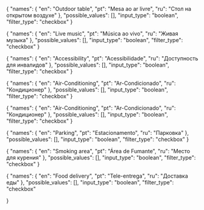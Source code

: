 {
    "names": {
        "en": "Outdoor table",
        "pt": "Mesa ao ar livre",
        "ru": "Стол на открытом воздухе"
    },
    "possible_values": [],
    "input_type": "boolean",
    "filter_type": "checkbox"
}

{
    "names": {
        "en": "Live music",
        "pt": "Música ao vivo",
        "ru": "Живая музыка"
    },
    "possible_values": [],
    "input_type": "boolean",
    "filter_type": "checkbox"
}

{
    "names": {
        "en": "Accessibility",
        "pt": "Acessibilidade",
        "ru": "Доступность для инвалидов"
    },
    "possible_values": [],
    "input_type": "boolean",
    "filter_type": "checkbox"
}

{
    "names": {
        "en": "Air-Conditioning",
        "pt": "Ar-Condicionado",
        "ru": "Кондиционер"
    },
         "possible_values": [],
         "input_type": "boolean",
         "filter_type": "checkbox"
}

{
    "names": {
        "en": "Air-Conditioning",
        "pt": "Ar-Condicionado",
        "ru": "Кондиционер"
    },
         "possible_values": [],
         "input_type": "boolean",
         "filter_type": "checkbox"
}

{
    "names": {
        "en": "Parking",
        "pt": "Estacionamento",
        "ru": "Парковка"
    },
         "possible_values": [],
         "input_type": "boolean",
         "filter_type": "checkbox"
}

{
    "names": {
        "en": "Smoking area",
        "pt": "Área de Fumante",
        "ru": "Место для курения"
    },
         "possible_values": [],
         "input_type": "boolean",
         "filter_type": "checkbox"
}

{
    "names": {
        "en": "Food delivery",
        "pt": "Tele-entrega",
        "ru": "Доставка еды"
    },
    "possible_values": [],
    "input_type": "boolean",
    "filter_type": "checkbox"

}